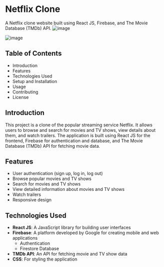 # Netflix Clone

A Netflix clone website built using React JS, Firebase, and The Movie Database (TMDb) API.
![image](https://github.com/user-attachments/assets/e378a37d-15ed-4c2f-a721-08d0818a4069)


![image](https://github.com/user-attachments/assets/f9c29fa2-c0bd-47ac-a6d0-bb366778fa5a)


## Table of Contents

- Introduction
- Features
- Technologies Used
- Setup and Installation
- Usage
- Contributing
- License

## Introduction

This project is a clone of the popular streaming service Netflix. It allows users to browse and search for movies and TV shows, view details about them, and watch trailers. The application is built using React JS for the frontend, Firebase for authentication and database, and The Movie Database (TMDb) API for fetching movie data.

## Features

- User authentication (sign up, log in, log out)
- Browse popular movies and TV shows
- Search for movies and TV shows
- View detailed information about movies and TV shows
- Watch trailers
- Responsive design

## Technologies Used

- **React JS**: A JavaScript library for building user interfaces
- **Firebase**: A platform developed by Google for creating mobile and web applications
  - Authentication
  - Firestore Database
- **TMDb API**: An API for fetching movie and TV show data
- **CSS**: For styling the application

